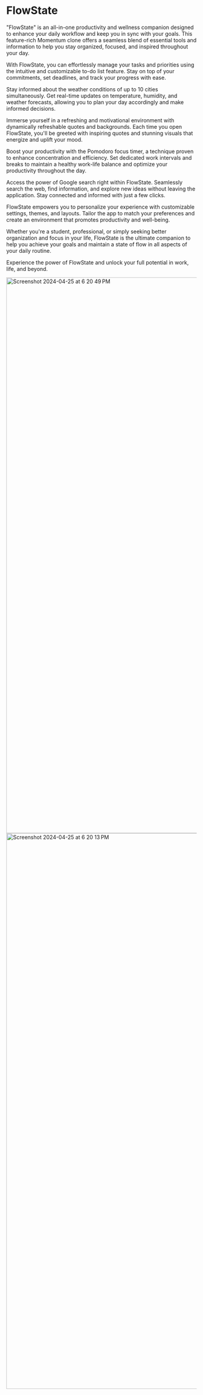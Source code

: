 # FlowState
"FlowState" is an all-in-one productivity and wellness companion designed to enhance your daily workflow and keep you in sync with your goals. This feature-rich Momentum clone offers a seamless blend of essential tools and information to help you stay organized, focused, and inspired throughout your day.

With FlowState, you can effortlessly manage your tasks and priorities using the intuitive and customizable to-do list feature. Stay on top of your commitments, set deadlines, and track your progress with ease.

Stay informed about the weather conditions of up to 10 cities simultaneously. Get real-time updates on temperature, humidity, and weather forecasts, allowing you to plan your day accordingly and make informed decisions.

Immerse yourself in a refreshing and motivational environment with dynamically refreshable quotes and backgrounds. Each time you open FlowState, you'll be greeted with inspiring quotes and stunning visuals that energize and uplift your mood.

Boost your productivity with the Pomodoro focus timer, a technique proven to enhance concentration and efficiency. Set dedicated work intervals and breaks to maintain a healthy work-life balance and optimize your productivity throughout the day.

Access the power of Google search right within FlowState. Seamlessly search the web, find information, and explore new ideas without leaving the application. Stay connected and informed with just a few clicks.

FlowState empowers you to personalize your experience with customizable settings, themes, and layouts. Tailor the app to match your preferences and create an environment that promotes productivity and well-being.

Whether you're a student, professional, or simply seeking better organization and focus in your life, FlowState is the ultimate companion to help you achieve your goals and maintain a state of flow in all aspects of your daily routine.

Experience the power of FlowState and unlock your full potential in work, life, and beyond.

<img width="1470" alt="Screenshot 2024-04-25 at 6 20 49 PM" src="https://github.com/yatraavaghasia/FlowState/assets/113079616/5ec3bb8a-a31d-4b27-b463-293e3bbbd4f9">
<img width="1470" alt="Screenshot 2024-04-25 at 6 20 13 PM" src="https://github.com/yatraavaghasia/FlowState/assets/113079616/e57a203f-3a51-4d24-85c7-20db6261c2b1">
